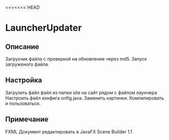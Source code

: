 <<<<<<< HEAD
# LauncherUpdater
Описание
--------------------
Загрузчик файла с проверкой на обновление через md5.
Запуск загруженого файла.

Настройка
--------------------
Загрузить файл файл из папки site на сайт рядом с файлом лаунчера
Настроить файл конфига onfig.java.
Заменить картинки.
Компилировать и пользоваться.

Примечание
--------------------
FXML Документ редактировать в JavaFX Scene Builder 1.1
